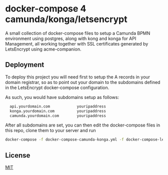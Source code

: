 
# docker-compose 4 camunda/konga/letsencrypt

A small collection of docker-compose files to setup a Camunda BPMN environment using postgres, along with kong and konga for API Management, all working together with SSL certificates generated by LetsEncrypt using acme-companion.




## Deployment

To deploy this project you will need first to setup the A records in your domain registrar, so as to point out your domain to the subdomains defined in the LetsEncrypt docker-compose configuration.

As such, you would have subdomains setup as follows:

```bash
  api.yourdomain.com            youripaddress
  konga.yourdomain.com          youripaddress
  camunda.yourdomain.com        youripaddress
```

After all subdomains are set, you can then edit the docker-compose files in this repo, clone them to your server and run

```bash
docker-compose -f docker-compose-camunda-konga.yml -f docker-compose-letsencrypt.yml up -d
```




## License

[MIT](https://choosealicense.com/licenses/mit/)

